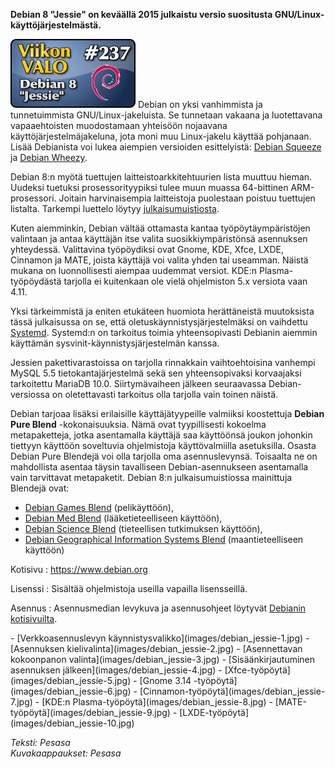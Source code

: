 <!--
Title: Debian Jessie
Week: 5x29
Number: 237
Date: 2015/07/27
Pageimage: valo237-debian_jessie.png
Tags: Linux,Käyttöjärjestelmä
-->

**Debian 8 "Jessie" on keväällä 2015 julkaistu versio suositusta GNU/Linux-käyttöjärjestelmästä.**

![](images/valo237-debian_jessie.png "fig:valo237-debian_jessie.png")
Debian on yksi vanhimmista ja tunnetuimmista GNU/Linux-jakeluista. Se tunnetaan vakaana ja luotettavana
vapaaehtoisten muodostamaan yhteisöön nojaavana käyttöjärjestelmäjakeluna, jota moni muu Linux-jakelu
käyttää pohjanaan. Lisää Debianista voi lukea aiempien versioiden esittelyistä: [Debian Squeeze](Debian_GNU_Linux)
ja [Debian Wheezy](http://viikonvalo.fi/Debian_Wheezy).

Debian 8:n myötä tuettujen laitteistoarkkitehtuurien lista muuttuu hieman. Uudeksi tuetuksi prosessorityypiksi
tulee muun muassa 64-bittinen ARM-prosessori. Joitain harvinaisempia laitteistoja puolestaan poistuu tuettujen listalta.
Tarkempi luettelo löytyy [julkaisumuistiosta](https://www.debian.org/releases/stable/amd64/release-notes/ch-whats-new.en.html).

Kuten aiemminkin, Debian vältää ottamasta kantaa työpöytäympäristöjen valintaan ja antaa käyttäjän itse valita suosikkiympäristönsä
asennuksen yhteydessä. Valittavina työpöydiksi ovat Gnome, KDE, Xfce, LXDE, Cinnamon ja MATE, joista käyttäjä voi valita yhden tai
useamman. Näistä mukana on luonnollisesti aiempaa uudemmat versiot. KDE:n Plasma-työpöydästä tarjolla ei kuitenkaan ole vielä
ohjelmiston 5.x versiota vaan 4.11.

Yksi tärkeimmistä ja eniten etukäteen huomiota herättäneistä muutoksista tässä julkaisussa on se, että
oletuskäynnistysjärjestelmäksi on vaihdettu [Systemd](https://wiki.debian.org/systemd). Systemd:n on
tarkoitus toimia yhteensopivasti Debianin aiemmin käyttämän sysvinit-käynnistysjärjestelmän kanssa.

Jessien pakettivarastoissa on tarjolla rinnakkain vaihtoehtoisina vanhempi MySQL 5.5 tietokantajärjestelmä
sekä sen yhteensopivaksi korvaajaksi tarkoitettu MariaDB 10.0. Siirtymävaiheen jälkeen seuraavassa
Debian-versiossa on oletettavasti tarkoitus olla tarjolla vain toinen näistä.

Debian tarjoaa lisäksi erilaisille käyttäjätyypeille valmiiksi koostettuja **Debian Pure Blend** -kokonaisuuksia.
Nämä ovat tyypillisesti kokoelma metapaketteja, jotka asentamalla käyttäjä saa käyttöönsä joukon johonkin
tiettyyn käyttöön soveltuvia ohjelmistoja käyttövalmiilla asetuksilla. Osasta Debian Pure Blendejä voi olla tarjolla
oma asennuslevynsä. Toisaalta ne on mahdollista asentaa täysin tavalliseen Debian-asennukseen asentamalla vain
tarvittavat metapaketit. Debian 8:n julkaisumuistiossa mainittuja Blendejä ovat:
-   [Debian Games Blend](http://blends.debian.org/games/tasks/) (pelikäyttöön),
-   [Debian Med Blend](http://blends.debian.org/med/tasks/) (lääketieteelliseen käyttöön),
-   [Debian Science Blend](http://blends.debian.org/science/tasks/) (tieteellisen tutkimuksen käyttöön),
-   [Debian Geographical Information Systems Blend](http://blends.debian.org/gis/tasks/) (maantieteelliseen käyttöön)

Kotisivu
:   <https://www.debian.org>

Lisenssi
:   Sisältää ohjelmistoja useilla vapailla lisensseillä.

Asennus
:   Asennusmedian levykuva ja asennusohjeet löytyvät [Debianin kotisivuilta](https://www.debian.org).

<div class="psgallery" markdown="1">
-   [Verkkoasennuslevyn käynnistysvalikko](images/debian_jessie-1.jpg)
-   [Asennuksen kielivalinta](images/debian_jessie-2.jpg)
-   [Asennettavan kokoonpanon valinta](images/debian_jessie-3.jpg)
-   [Sisäänkirjautuminen asennuksen jälkeen](images/debian_jessie-4.jpg)
-   [Xfce-työpöytä](images/debian_jessie-5.jpg)
-   [Gnome 3.14 -työpöytä](images/debian_jessie-6.jpg)
-   [Cinnamon-työpöytä](images/debian_jessie-7.jpg)
-   [KDE:n Plasma-työpöytä](images/debian_jessie-8.jpg)
-   [MATE-työpöytä](images/debian_jessie-9.jpg)
-   [LXDE-työpöytä](images/debian_jessie-10.jpg)
</div>

*Teksti: Pesasa* <br />
*Kuvakaappaukset: Pesasa*


